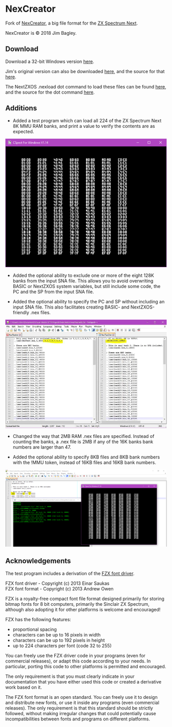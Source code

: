 # NexCreator
Fork of [NexCreator](https://gitlab.com/thesmog358/tbblue/blob/master/src/c/NexCreator.c), a big file format for the [ZX Spectrum Next](https://www.specnext.com/about/).

NexCreator is © 2018 Jim Bagley.

## Download

Download a 32-bit Windows version [here](https://github.com/Threetwosevensixseven/NexCreator/raw/master/vs/Debug/NexCreator.exe).

Jim's original version can also be downloaded [here](https://gitlab.com/thesmog358/tbblue/raw/master/tools/dev/NexCreator/NexCreator.exe?inline=false), and the source for that [here](https://gitlab.com/thesmog358/tbblue/blob/master/src/c/NexCreator.c).

The NextZXOS .nexload dot command to load these files can be found [here](https://gitlab.com/thesmog358/tbblue/raw/master/dot/NEXLOAD?inline=false), and the source for the dot command [here](https://gitlab.com/thesmog358/tbblue/blob/master/src/asm/nexload/nexload.asm).

## Additions

* Added a test program which can load all 224 of the ZX Spectrum Next 8K MMU RAM banks, and print a value to verify the contents are as expected.

![Test program](https://github.com/Threetwosevensixseven/NexCreator/raw/master/images/test-program.png)

* Added the optional ability to exclude one or more of the eight 128K banks from the input SNA file. This allows you to avoid overwriting BASIC or NextZXOS system variables, but still include some code, the PC and the SP from the input SNA file.

* Added the optional ability to specify the PC and SP without including an input SNA file. This also facilitates creating BASIC- and NextZXOS-friendly .nex files.

![Example Files](https://github.com/Threetwosevensixseven/NexCreator/raw/master/images/example-files.png)

* Changed the way that 2MB RAM .nex files are specified. Instead of counting the banks, a .nex file is 2MB if any of the 16K banks bank numbers are larger than 47.

* Added the optional ability to specify 8KB files and 8KB bank numbers with the !MMU token, instead of 16KB files and 16KB bank numbers.

![8KB Bank Example](https://github.com/Threetwosevensixseven/NexCreator/raw/master/images/example-8k-banks.png)

## Acknowledgements
The test program includes a derivation of the [FZX font driver](https://spectrumcomputing.co.uk/index.php?cat=96&id=28171).

FZX font driver - Copyright (c) 2013 Einar Saukas  
FZX font format - Copyright (c) 2013 Andrew Owen  

FZX is a royalty-free compact font file format designed primarily for storing bitmap fonts for 8 bit computers, primarily the Sinclair ZX Spectrum, although also adopting it for other platforms is welcome and encouraged!

FZX has the following features:

* proportional spacing
* characters can be up to 16 pixels in width
* characters can be up to 192 pixels in height
* up to 224 characters per font (code 32 to 255)

You can freely use the FZX driver code in your programs (even for commercial releases), or adapt this code according to your needs. In particular, porting this code to other platforms is permitted and encouraged.

The only requirement is that you must clearly indicate in your documentation that you have either used this code or created a derivative work based on it.

The FZX font format is an open standard. You can freely use it to design and distribute new fonts, or use it inside any programs (even commercial releases). The only requirement is that this standard should be strictly followed, without making irregular changes that could potentially cause incompatibilities between fonts and programs on different platforms.
